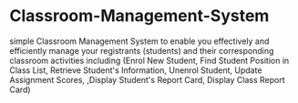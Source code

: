 # Classroom-Management-System
simple Classroom Management System to enable you effectively and efficiently manage your registrants (students) and their corresponding classroom activities including (Enrol New Student, Find Student Position in Class List, Retrieve Student's Information, Unenrol Student, Update Assignment Scores, ,Display Student's Report Card, Display Class Report Card)
